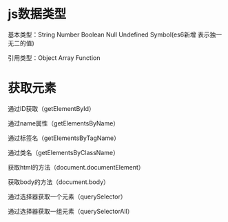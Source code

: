 # js数据类型
基本类型：String Number Boolean Null Undefined Symbol(es6新增 表示独一无二的值) 

引用类型：Object Array Function

# 获取元素
通过ID获取（getElementById）

通过name属性（getElementsByName）

通过标签名（getElementsByTagName）

通过类名（getElementsByClassName）

获取html的方法（document.documentElement）

获取body的方法（document.body）

通过选择器获取一个元素（querySelector）

通过选择器获取一组元素（querySelectorAll）